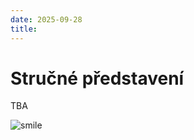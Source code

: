 ```yaml
---
date: 2025-09-28
title:
---
```


 <h1>Stručné představení</h1>
  <p>TBA</p>
<img src="/images/smile.jpg" alt="smile" />
